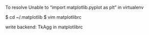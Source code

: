 To resolve Unable to “import matplotlib.pyplot as plt” in virtualenv

$ cd ~/.matplotlib
$ vim matplotlibrc

write backend: TkAgg in matplotlibrc